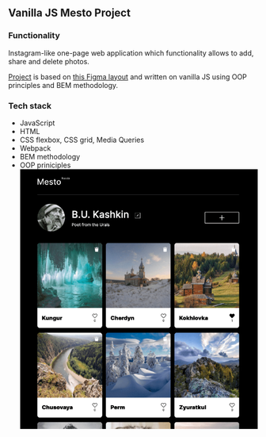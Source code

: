 ## Vanilla JS Mesto Project
### Functionality

Instagram-like one-page web application which functionality allows to add, share and delete photos.

[Project](brododigitale.github.io/mesto/) is based on [this Figma layout](https://www.figma.com/file/2cn9N9jSkmxD84oJik7xL7/JavaScript.-Sprint-4?node-id=0%3A1) and written on vanilla JS using OOP principles and BEM methodology. 
### Tech stack
* JavaScript 
* HTML
* CSS flexbox, CSS grid, Media Queries
* Webpack
* BEM methodology
* OOP priniciples  
![Mesto Project](/src/images/mesto_preview_640px.png)

